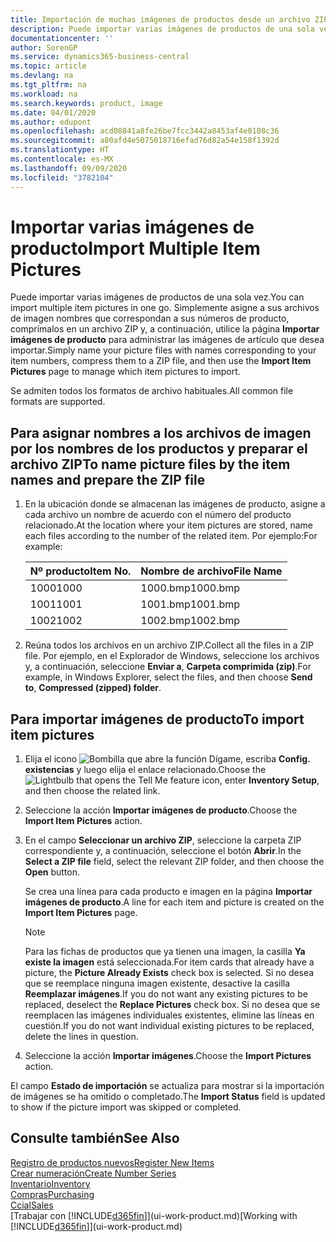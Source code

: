 ```yaml
---
title: Importación de muchas imágenes de productos desde un archivo ZIP| Documentos de Microsoft
description: Puede importar varias imágenes de productos de una sola vez. Simplemente asigne a sus archivos de imagen nombres que correspondan a sus números de producto, comprímalos en un archivo zip y, a continuación, utilice la página Importar imágenes de producto para administrar las imágenes de artículo que desea importar.
documentationcenter: ''
author: SorenGP
ms.service: dynamics365-business-central
ms.topic: article
ms.devlang: na
ms.tgt_pltfrm: na
ms.workload: na
ms.search.keywords: product, image
ms.date: 04/01/2020
ms.author: edupont
ms.openlocfilehash: acd08841a8fe26be7fcc3442a8453af4e0108c36
ms.sourcegitcommit: a80afd4e5075018716efad76d82a54e158f1392d
ms.translationtype: HT
ms.contentlocale: es-MX
ms.lasthandoff: 09/09/2020
ms.locfileid: "3782104"
---
```

# <a name="import-multiple-item-pictures"></a><span data-ttu-id="46b4c-104">Importar varias imágenes de producto</span><span class="sxs-lookup"><span data-stu-id="46b4c-104">Import Multiple Item Pictures</span></span>
<span data-ttu-id="46b4c-105">Puede importar varias imágenes de productos de una sola vez.</span><span class="sxs-lookup"><span data-stu-id="46b4c-105">You can import multiple item pictures in one go.</span></span> <span data-ttu-id="46b4c-106">Simplemente asigne a sus archivos de imagen nombres que correspondan a sus números de producto, comprímalos en un archivo ZIP y, a continuación, utilice la página **Importar imágenes de producto** para administrar las imágenes de artículo que desea importar.</span><span class="sxs-lookup"><span data-stu-id="46b4c-106">Simply name your picture files with names corresponding to your item numbers, compress them to a ZIP file, and then use the **Import Item Pictures** page to manage which item pictures to import.</span></span>

<span data-ttu-id="46b4c-107">Se admiten todos los formatos de archivo habituales.</span><span class="sxs-lookup"><span data-stu-id="46b4c-107">All common file formats are supported.</span></span>

## <a name="to-name-picture-files-by-the-item-names-and-prepare-the-zip-file"></a><span data-ttu-id="46b4c-108">Para asignar nombres a los archivos de imagen por los nombres de los productos y preparar el archivo ZIP</span><span class="sxs-lookup"><span data-stu-id="46b4c-108">To name picture files by the item names and prepare the ZIP file</span></span>
1. <span data-ttu-id="46b4c-109">En la ubicación donde se almacenan las imágenes de producto, asigne a cada archivo un nombre de acuerdo con el número del producto relacionado.</span><span class="sxs-lookup"><span data-stu-id="46b4c-109">At the location where your item pictures are stored, name each files according to the number of the related item.</span></span> <span data-ttu-id="46b4c-110">Por ejemplo:</span><span class="sxs-lookup"><span data-stu-id="46b4c-110">For example:</span></span>

    |<span data-ttu-id="46b4c-111">Nº producto</span><span class="sxs-lookup"><span data-stu-id="46b4c-111">Item No.</span></span>|<span data-ttu-id="46b4c-112">Nombre de archivo</span><span class="sxs-lookup"><span data-stu-id="46b4c-112">File Name</span></span>|
    |-|-|
    |<span data-ttu-id="46b4c-113">1000</span><span class="sxs-lookup"><span data-stu-id="46b4c-113">1000</span></span>|<span data-ttu-id="46b4c-114">1000.bmp</span><span class="sxs-lookup"><span data-stu-id="46b4c-114">1000.bmp</span></span>|
    |<span data-ttu-id="46b4c-115">1001</span><span class="sxs-lookup"><span data-stu-id="46b4c-115">1001</span></span>|<span data-ttu-id="46b4c-116">1001.bmp</span><span class="sxs-lookup"><span data-stu-id="46b4c-116">1001.bmp</span></span>|
    |<span data-ttu-id="46b4c-117">1002</span><span class="sxs-lookup"><span data-stu-id="46b4c-117">1002</span></span>|<span data-ttu-id="46b4c-118">1002.bmp</span><span class="sxs-lookup"><span data-stu-id="46b4c-118">1002.bmp</span></span>|

2. <span data-ttu-id="46b4c-119">Reúna todos los archivos en un archivo ZIP.</span><span class="sxs-lookup"><span data-stu-id="46b4c-119">Collect all the files in a ZIP file.</span></span> <span data-ttu-id="46b4c-120">Por ejemplo, en el Explorador de Windows, seleccione los archivos y, a continuación, seleccione **Enviar a**, **Carpeta comprimida (zip)**.</span><span class="sxs-lookup"><span data-stu-id="46b4c-120">For example, in Windows Explorer, select the files, and then choose **Send to**, **Compressed (zipped) folder**.</span></span>     

## <a name="to-import-item-pictures"></a><span data-ttu-id="46b4c-121">Para importar imágenes de producto</span><span class="sxs-lookup"><span data-stu-id="46b4c-121">To import item pictures</span></span>
1. <span data-ttu-id="46b4c-122">Elija el icono ![Bombilla que abre la función Dígame](media/ui-search/search_small.png "Dígame qué desea hacer"), escriba **Config. existencias** y luego elija el enlace relacionado.</span><span class="sxs-lookup"><span data-stu-id="46b4c-122">Choose the ![Lightbulb that opens the Tell Me feature](media/ui-search/search_small.png "Tell me what you want to do") icon, enter **Inventory Setup**, and then choose the related link.</span></span>
2. <span data-ttu-id="46b4c-123">Seleccione la acción **Importar imágenes de producto**.</span><span class="sxs-lookup"><span data-stu-id="46b4c-123">Choose the **Import Item Pictures** action.</span></span>
3. <span data-ttu-id="46b4c-124">En el campo **Seleccionar un archivo ZIP**, seleccione la carpeta ZIP correspondiente y, a continuación, seleccione el botón **Abrir**.</span><span class="sxs-lookup"><span data-stu-id="46b4c-124">In the **Select a ZIP file** field, select the relevant ZIP folder, and then choose the **Open** button.</span></span>

    <span data-ttu-id="46b4c-125">Se crea una línea para cada producto e imagen en la página **Importar imágenes de producto**.</span><span class="sxs-lookup"><span data-stu-id="46b4c-125">A line for each item and picture is created on the **Import Item Pictures** page.</span></span>

    > [!NOTE]
    > <span data-ttu-id="46b4c-126">Para las fichas de productos que ya tienen una imagen, la casilla **Ya existe la imagen** está seleccionada.</span><span class="sxs-lookup"><span data-stu-id="46b4c-126">For item cards that already have a picture, the **Picture Already Exists** check box is selected.</span></span> <span data-ttu-id="46b4c-127">Si no desea que se reemplace ninguna imagen existente, desactive la casilla **Reemplazar imágenes**.</span><span class="sxs-lookup"><span data-stu-id="46b4c-127">If you do not want any existing pictures to be replaced, deselect the **Replace Pictures** check box.</span></span> <span data-ttu-id="46b4c-128">Si no desea que se reemplacen las imágenes individuales existentes, elimine las líneas en cuestión.</span><span class="sxs-lookup"><span data-stu-id="46b4c-128">If you do not want individual existing pictures to be replaced, delete the lines in question.</span></span>

3. <span data-ttu-id="46b4c-129">Seleccione la acción **Importar imágenes**.</span><span class="sxs-lookup"><span data-stu-id="46b4c-129">Choose the **Import Pictures** action.</span></span>

<span data-ttu-id="46b4c-130">El campo **Estado de importación** se actualiza para mostrar si la importación de imágenes se ha omitido o completado.</span><span class="sxs-lookup"><span data-stu-id="46b4c-130">The **Import Status** field is updated to show if the picture import was skipped or completed.</span></span>       

## <a name="see-also"></a><span data-ttu-id="46b4c-131">Consulte también</span><span class="sxs-lookup"><span data-stu-id="46b4c-131">See Also</span></span>
[<span data-ttu-id="46b4c-132">Registro de productos nuevos</span><span class="sxs-lookup"><span data-stu-id="46b4c-132">Register New Items</span></span>](inventory-how-register-new-items.md)  
[<span data-ttu-id="46b4c-133">Crear numeración</span><span class="sxs-lookup"><span data-stu-id="46b4c-133">Create Number Series</span></span>](ui-create-number-series.md)  
[<span data-ttu-id="46b4c-134">Inventario</span><span class="sxs-lookup"><span data-stu-id="46b4c-134">Inventory</span></span>](inventory-manage-inventory.md)  
[<span data-ttu-id="46b4c-135">Compras</span><span class="sxs-lookup"><span data-stu-id="46b4c-135">Purchasing</span></span>](purchasing-manage-purchasing.md)  
[<span data-ttu-id="46b4c-136">Ccial</span><span class="sxs-lookup"><span data-stu-id="46b4c-136">Sales</span></span>](sales-manage-sales.md)  
<span data-ttu-id="46b4c-137">[Trabajar con [!INCLUDE[d365fin](includes/d365fin_md.md)]](ui-work-product.md)</span><span class="sxs-lookup"><span data-stu-id="46b4c-137">[Working with [!INCLUDE[d365fin](includes/d365fin_md.md)]](ui-work-product.md)</span></span>
